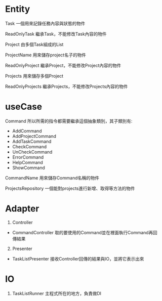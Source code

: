 # Entity
Task
一個用來記錄任務內容與狀態的物件

ReadOnlyTask
繼承Task，不能修改Task內容的物件

Project
由多個Task組成的List

ProjectName
用來儲存project名子的物件

ReadOnlyProject
繼承Project，不能修改Project內容的物件

Projects
用來儲存多個Project

ReadOnlyProjects
繼承Projects，不能修改Projects內容的物件

# useCase
Command
所以所需的指令都需要繼承這個抽象類別，其子類別有:
* AddCommand
* AddProjectCommand
* AddTaskCommand
* CheckCommand
* UnCheckCommand
* ErrorCommand
* HelpCommand
* ShowCommand

CommandName
用來儲存Command名稱的物件

ProjectsRepository
一個能對projects進行新增、取得等方法的物件

# Adapter
1. Controller
*  CommandController
   取的要使用的Command並在裡面執行Command再回傳結果

2. Presenter
* TaskListPresenter
  接收Controller回傳的結果與IO，並將它表示出來

# IO
1. TaskListRunner
   主程式所在的地方，負責做DI